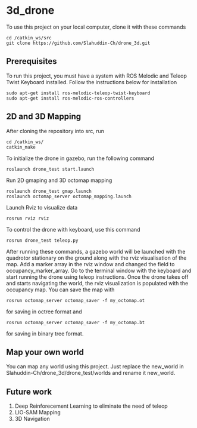 # 3d_drone
To use this project on your local computer, clone it with these commands

    cd /catkin_ws/src
    git clone https://github.com/Slahuddin-Ch/drone_3d.git

## Prerequisites
To run this project, you must have a system with ROS Melodic and Teleop Twist Keyboard installed. Follow the instructions below for installation

    sudo apt-get install ros-melodic-teleop-twist-keyboard
    sudo apt-get install ros-melodic-ros-controllers

## 2D and 3D Mapping

After cloning the repository into src, run 

    cd /catkin_ws/ 
    catkin_make
 
To initialize the drone in gazebo, run the following command 
 
    roslaunch drone_test start.launch

Run 2D gmaping and 3D octomap mapping 

    roslaunch drone_test gmap.launch
    roslaunch octomap_server octomap_mapping.launch

Launch Rviz to visualize data

    rosrun rviz rviz

To control the drone with keyboard, use this command
   
    rosrun drone_test teleop.py

After running these commands, a gazebo world will be launched with the quadrotor stationary on the ground along with the rviz visualisation of the map. Add a marker array in the rviz window and changed the field to occupancy_marker_array. Go to the terminal window with the keyboard and start running the drone using teleop instructions. Once the drone takes off and starts navigating the world, the rviz visualization is populated with the occupancy map. You can save the map with 

    rosrun octomap_server octomap_saver -f my_octomap.ot
   for saving in octree format and 

    rosrun octomap_server octomap_saver -f my_octomap.bt
   for saving in binary tree format. 

## Map your own world 
You can map any world using this project. Just replace the new_world in Slahuddin-Ch/drone_3d/drone_test/worlds and rename it new_world. 
## Future work

 1. Deep Reinforecement Learning to eliminate the need of teleop
 2. LIO-SAM Mapping 
 3. 3D Navigation 

